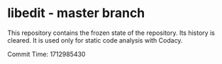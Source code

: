 # libedit - master branch

This repository contains the frozen state of the repository.
Its history is cleared. It is used only for static code
analysis with Codacy.

Commit Time: 1712985430